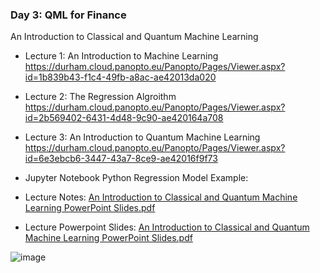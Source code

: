 ### Day 3: QML for Finance 

An Introduction to Classical and Quantum Machine Learning


- Lecture 1: An Introduction to Machine Learning 
  https://durham.cloud.panopto.eu/Panopto/Pages/Viewer.aspx?id=1b839b43-f1c4-49fb-a8ac-ae42013da020
- Lecture 2: The Regression Algroithm
  https://durham.cloud.panopto.eu/Panopto/Pages/Viewer.aspx?id=2b569402-6431-4d48-9c90-ae420164a708
- Lecture 3: An Introduction to Quantum Machine Learning
  https://durham.cloud.panopto.eu/Panopto/Pages/Viewer.aspx?id=6e3ebcb6-3447-43a7-8ce9-ae42016f9f73

- Jupyter Notebook Python Regression Model Example:

- Lecture Notes:  [An Introduction to Classical and Quantum Machine Learning PowerPoint Slides.pdf](https://github.com/theheavygluon/QuantumFinance/files/8128054/An.Introduction.to.Classical.and.Quantum.Machine.Learning.PowerPoint.Slides.pdf)

- Lecture Powerpoint Slides:
  [An Introduction to Classical and Quantum Machine Learning PowerPoint Slides.pdf](https://github.com/theheavygluon/QuantumFinance/files/8125801/An.Introduction.to.Classical.and.Quantum.Machine.Learning.PowerPoint.Slides.pdf)


![image](https://user-images.githubusercontent.com/100093286/155418593-b4df14f0-cb7b-479a-b9bb-7d620d2c1d27.png)
